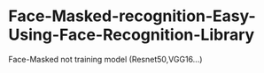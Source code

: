 # Face-Masked-recognition-Easy-Using-Face-Recognition-Library
Face-Masked not training model (Resnet50,VGG16...)
